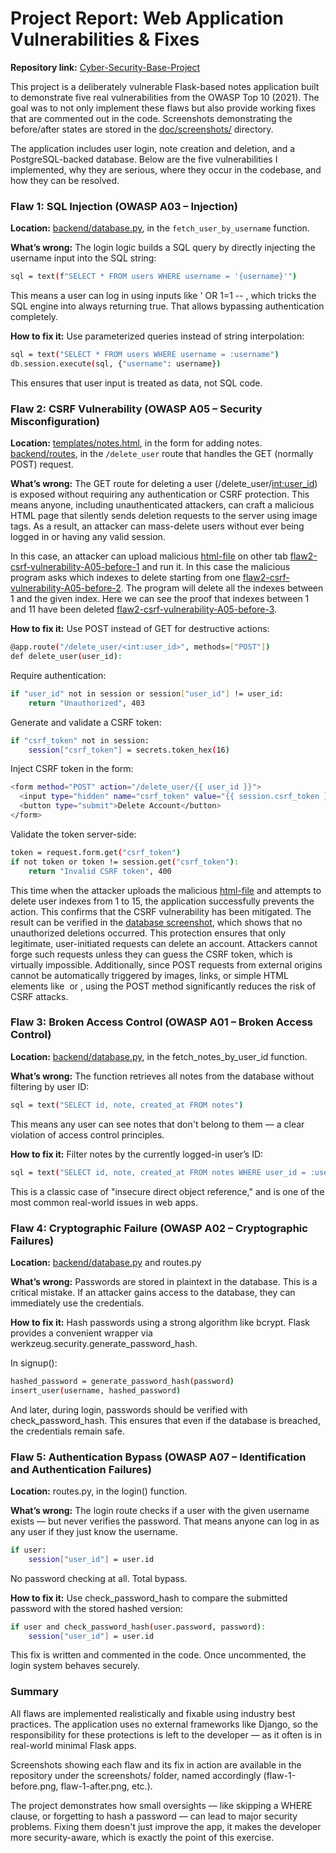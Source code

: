# Project Report: Web Application Vulnerabilities & Fixes

**Repository link:** [Cyber-Security-Base-Project](https://github.com/opturtio/Cyber-Security-Base-Project)

This project is a deliberately vulnerable Flask-based notes application built to demonstrate five real vulnerabilities from the OWASP Top 10 (2021). The goal was to not only implement these flaws but also provide working fixes that are commented out in the code. Screenshots demonstrating the before/after states are stored in the [doc/screenshots/](../doc/screenshots/) directory.

The application includes user login, note creation and deletion, and a PostgreSQL-backed database. Below are the five vulnerabilities I implemented, why they are serious, where they occur in the codebase, and how they can be resolved.

### Flaw 1: SQL Injection (OWASP A03 – Injection)

**Location:** [backend/database.py](/backend/database.py#L17-L26), in the `fetch_user_by_username` function.

**What’s wrong:** The login logic builds a SQL query by directly injecting the username input into the SQL string:

```bash
sql = text(f"SELECT * FROM users WHERE username = '{username}'")
```

This means a user can log in using inputs like ' OR 1=1 -- , which tricks the SQL engine into always returning true. That allows bypassing authentication completely. 

**How to fix it:** Use parameterized queries instead of string interpolation:

```bash
sql = text("SELECT * FROM users WHERE username = :username")
db.session.execute(sql, {"username": username})
```

This ensures that user input is treated as data, not SQL code. 

### Flaw 2: CSRF Vulnerability (OWASP A05 – Security Misconfiguration)

**Location:** [templates/notes.html](/templates/notes.html#L9-L22), in the form for adding notes. [backend/routes](../backend/routes.py#L76-94), in the `/delete_user` route that handles the GET (normally POST) request.

**What’s wrong:** The GET route for deleting a user (/delete_user/<int:user_id>) is exposed without requiring any authentication or CSRF protection. This means anyone, including unauthenticated attackers, can craft a malicious HTML page that silently sends deletion requests to the server using image tags. As a result, an attacker can mass-delete users without ever being logged in or having any valid session.

In this case, an attacker can upload malicious [html-file](../doc/csrf_attack_file.html) on other tab [flaw2-csrf-vulnerability-A05-before-1](../doc/screenshots/flaw2-csrf-vulnerability-A05-before-1.png) and run it. In this case the malicious program asks which indexes to delete starting from one [flaw2-csrf-vulnerability-A05-before-2](../doc/screenshots/flaw2-csrf-vulnerability-A05-before-2.png). The program will delete all the indexes between 1 and the given index. Here we can see the proof that indexes between 1 and 11 have been deleted [flaw2-csrf-vulnerability-A05-before-3](../doc/screenshots/flaw2-csrf-vulnerability-A05-before-3.png).

**How to fix it:** Use POST instead of GET for destructive actions:

```bash
@app.route("/delete_user/<int:user_id>", methods=["POST"])
def delete_user(user_id):
```

Require authentication:

```bash
if "user_id" not in session or session["user_id"] != user_id:
    return "Unauthorized", 403
```

Generate and validate a CSRF token:

```bash
if "csrf_token" not in session:
    session["csrf_token"] = secrets.token_hex(16)
```

Inject CSRF token in the form:
```bash
<form method="POST" action="/delete_user/{{ user_id }}">
  <input type="hidden" name="csrf_token" value="{{ session.csrf_token }}">
  <button type="submit">Delete Account</button>
</form>
```

Validate the token server-side:
```bash
token = request.form.get("csrf_token")
if not token or token != session.get("csrf_token"):
    return "Invalid CSRF token", 400
```
This time  when the attacker uploads the malicious [html-file](../doc/screenshots/flaw2-csrf-vulnerability-A05-after-1.png) and attempts to delete user indexes from 1 to 15, the application successfully prevents the action. This confirms that the CSRF vulnerability has been mitigated. The result can be verified in the [database screenshot](../doc/screenshots/flaw2-csrf-vulnerability-A05-after-2.png), which shows that no unauthorized deletions occurred.
This protection ensures that only legitimate, user-initiated requests can delete an account. Attackers cannot forge such requests unless they can guess the CSRF token, which is virtually impossible. Additionally, since POST requests from external origins cannot be automatically triggered by images, links, or simple HTML elements like <img> or <a>, using the POST method significantly reduces the risk of CSRF attacks.

### Flaw 3: Broken Access Control (OWASP A01 – Broken Access Control)

**Location:** [backend/database.py](/backend/database.py#L37-L46), in the fetch_notes_by_user_id function.

**What’s wrong:** The function retrieves all notes from the database without filtering by user ID:

```bash
sql = text("SELECT id, note, created_at FROM notes")
```

This means any user can see notes that don't belong to them — a clear violation of access control principles.

**How to fix it:** Filter notes by the currently logged-in user’s ID:

```bash
sql = text("SELECT id, note, created_at FROM notes WHERE user_id = :user_id")
```

This is a classic case of "insecure direct object reference," and is one of the most common real-world issues in web apps.

### Flaw 4: Cryptographic Failure (OWASP A02 – Cryptographic Failures)

**Location:** [backend/database.py](/backend/database.py#L5-L8) and routes.py

**What’s wrong:** Passwords are stored in plaintext in the database. This is a critical mistake. If an attacker gains access to the database, they can immediately use the credentials.

**How to fix it:** Hash passwords using a strong algorithm like bcrypt. Flask provides a convenient wrapper via werkzeug.security.generate_password_hash.

In signup():

```bash
hashed_password = generate_password_hash(password)
insert_user(username, hashed_password)
```

And later, during login, passwords should be verified with check_password_hash. This ensures that even if the database is breached, the credentials remain safe.

### Flaw 5: Authentication Bypass (OWASP A07 – Identification and Authentication Failures)

**Location:** routes.py, in the login() function.

**What’s wrong:** The login route checks if a user with the given username exists — but never verifies the password. That means anyone can log in as any user if they just know the username.

```bash
if user:
    session["user_id"] = user.id
```

No password checking at all. Total bypass.

**How to fix it:** Use check_password_hash to compare the submitted password with the stored hashed version:

```bash
if user and check_password_hash(user.password, password):
    session["user_id"] = user.id
```

This fix is written and commented in the code. Once uncommented, the login system behaves securely.

### Summary

All flaws are implemented realistically and fixable using industry best practices. The application uses no external frameworks like Django, so the responsibility for these protections is left to the developer — as it often is in real-world minimal Flask apps.

Screenshots showing each flaw and its fix in action are available in the repository under the screenshots/ folder, named accordingly (flaw-1-before.png, flaw-1-after.png, etc.).

The project demonstrates how small oversights — like skipping a WHERE clause, or forgetting to hash a password — can lead to major security problems. Fixing them doesn't just improve the app, it makes the developer more security-aware, which is exactly the point of this exercise.